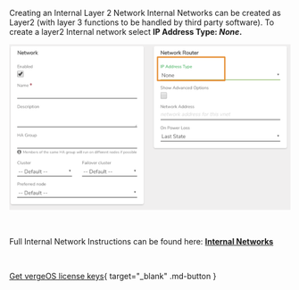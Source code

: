 

Creating an Internal Layer 2 Network
Internal Networks can be created as Layer2 (with layer 3 functions to be handled by third party software). To create a layer2 Internal network select **IP Address Type: ***None***.**

![internal-layer2.png](/public/userguide-sshots/internal-layer2.png)




<br>

Full Internal Network Instructions can be found here: [**Internal Networks**](/public/ProductGuide/internalnetworks)

<br>

[Get vergeOS license keys](https://www.verge.io/test-drive){ target="_blank" .md-button }